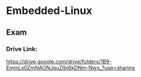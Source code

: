 # Embedded-Linux
## Exam
### Drive Link:
https://drive.google.com/drive/folders/1B9-EmmLx0ZmNAONJquZIbj6kDNm-Nwx_?usp=sharing
